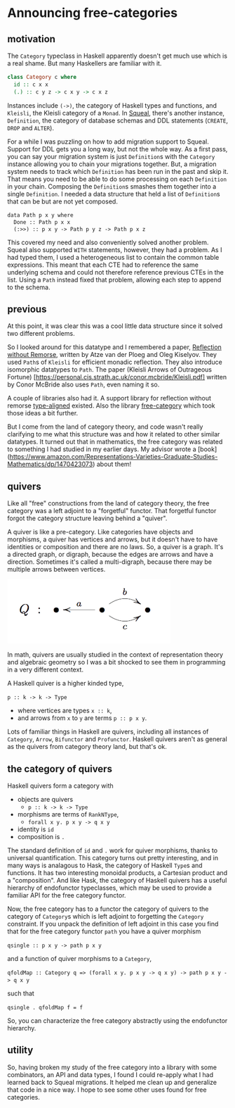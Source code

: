 # Announcing free-categories

## motivation

The `Category` typeclass in Haskell apparently doesn't
get much use which is a real shame. But many Haskellers
are familiar with it.

```Haskell
class Category c where
  id :: c x x
  (.) :: c y z -> c x y -> c x z
```

Instances include `(->)`, the category of Haskell types and functions,
and `Kleisli`, the Kleisli category of a `Monad`. In
[Squeal](https://github.com/morphismtech/squeal/),
there's another instance, `Definition`, the category of
database schemas and DDL statements (`CREATE`, `DROP` and `ALTER`).

For a while I was puzzling on how to add migration support to Squeal.
Support for DDL gets you a long way, but not the whole way.
As a first pass, you can say your migration system is just `Definition`s
with the `Category` instance allowing you to chain your migrations
together. But, a migration system needs to track which `Definition` has
been run in the past and skip it. That means you need to be able
to do some processing on each `Definition` in your chain. Composing
the `Definition`s smashes them together into a single `Definition`.
I needed a data structure that held a list of `Definition`s that can be
but are not yet composed.

```
data Path p x y where
  Done :: Path p x x
  (:>>) :: p x y -> Path p y z -> Path p x z
```

This covered my need and also conveniently solved another problem.
Squeal also supported `WITH` statements, however, they had a problem.
As I had typed them, I used a heterogeneous list to contain
the common table expressions. This meant that each CTE had to reference
the same underlying schema and could not therefore reference previous
CTEs in the list. Using a `Path` instead fixed that problem, allowing
each step to append to the schema.

## previous

At this point, it was clear this was a cool little data structure
since it solved two different problems.

So I looked around for this datatype and I remembered a paper,
[Reflection without Remorse](http://okmij.org/ftp/Haskell/zseq.pdf),
written by Atze van der Ploeg and Oleg Kiselyov. They used `Path`s
of `Kleisli` for efficient monadic reflection. They also introduce
isomorphic datatypes to `Path`.
The paper (Kleisli Arrows of Outrageous Fortune)
[https://personal.cis.strath.ac.uk/conor.mcbride/Kleisli.pdf]
written by Conor McBride also uses `Path`, even naming it so.

A couple of libraries also had it. A support library for reflection
without remorse [type-aligned](https://github.com/atzeus/type-aligned)
existed. Also the library
[free-category](https://github.com/coot/free-category) which took
those ideas a bit further.

But I come from the land of category theory, and code wasn't really
clarifying to me what this structure was and how it related to
other similar datatypes. It turned out that in mathematics, the
free category was related to something I had studied in my earlier days.
My advisor wrote a [book]
(https://www.amazon.com/Representations-Varieties-Graduate-Studies-Mathematics/dp/1470423073)
about them!

## quivers

Like all "free" constructions from the land of category theory,
the free category was a left adjoint to a "forgetful" functor.
That forgetful functor forgot the category structure leaving behind
a "quiver".

A quiver is like a pre-category. Like categories have objects and
morphisms, a quiver has vertices and arrows, but it doesn't have
to have identities or composition and there are no laws. So, a quiver
is a graph. It's a directed graph, or digraph, because the edges are arrows
and have a direction. Sometimes it's called a multi-digraph, because
there may be multiple arrows between vertices.

![quiver](quiver.gif)

In math, quivers are usually studied in the context of representation
theory and algebraic geometry so I was a bit shocked to see them
in programming in a very different context.

A Haskell quiver is a higher kinded type,

`p :: k -> k -> Type`

  * where vertices are types `x :: k`,
  * and arrows from `x` to `y` are terms `p :: p x y`.

Lots of familiar things in Haskell are quivers, including all
instances of `Category`, `Arrow`, `Bifunctor` and `Profunctor`.
Haskell quivers aren't as general as the quivers from category
theory land, but that's ok.

## the category of quivers

Haskell quivers form a category with

* objects are quivers
  * `p :: k -> k -> Type`
* morphisms are terms of `RankNType`,
  * `forall x y. p x y -> q x y`
* identity is `id`
* composition is `.`

The standard definition of `id` and `.` work for quiver morphisms,
thanks to universal quantification. This category turns out
pretty interesting, and in many ways is analagous to Hask, the
category of Haskell `Type`s and functions. It has two interesting
monoidal products, a Cartesian product and a "composition".
And like Hask, the category of Haskell quivers has a useful hierarchy of
endofunctor typeclasses, which may be used to provide a familiar
API for the free category functor.

Now, the free category has to a functor the category of quivers
to the category of `Category`s which is left adjoint to forgetting
the `Category` constraint. If you unpack the definition of left
adjoint in this case you find that for the free category functor `path`
you have a quiver morphism

`qsingle :: p x y -> path p x y`

and a function of quiver morphisms to a `Category`,

`qfoldMap :: Category q => (forall x y. p x y -> q x y) -> path p x y -> q x y`

such that

`qsingle . qfoldMap f = f`

So, you can characterize the free category abstractly using the
endofunctor hierarchy.

## utility

So, having broken my study of the free category into a library with
some combinators, an API and data types, I found I could re-apply
what I had learned back to Squeal migrations. It helped me clean up
and generalize that code in a nice way. I hope to see some other
uses found for free categories.

